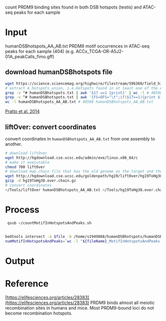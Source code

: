 count PRDM9 binding sites found in both DSB hotspots (testis) and ATAC-seq peaks for each sample
# Input
humanDSBhotspots_AA_AB.txt
PRDM9 motif occurrences in ATAC-seq peaks for each sample (404)
(e.g. ACCx_TCGA-OR-A5J2-01A_peakCalls_fimo.gff)
## download humanDSBhotspots file
```bash
wget https://science.sciencemag.org/highwire/filestream/596360/field_highwire_adjunct_files/0/1256442_DatafileS1.txt
# extract A_hotspots_union, i.e.Hotspots found in at least one of the AA1, AA2, AB1 and AB2 individuals
grep -v ^# humanDSBhotspots.txt | awk '$17 ==1 {print}' | wc -l # 40598
grep -v ^# humanDSBhotspots.txt | awk '{FS=OFS="\t";if($17==1){print $1,$2,$3};}' > humanDSBhotspots_AA_AB.txt
wc -l humanDSBhotspots_AA_AB.txt # 40598 humanDSBhotspots_AA_AB.txt
```
[Pratto et al. 2014](https://science.sciencemag.org/content/suppl/2014/11/12/346.6211.1256442.DC1?_ga=2.236340424.892408700.1591381155-1358157743.1587248675)
## liftOver: convert coordinates
convert coordinates in `humanDSBhotspots_AA_AB.txt` from one assembly to another.
```bash
# download liftOver
wget http://hgdownload.cse.ucsc.edu/admin/exe/linux.x86_64/c
# make it executable
chmod 700 liftOver
# download map.chain file that has the old genome as the target and the new genome as the query. This file is required as input to the liftOver utility.
wget http://hgdownload.cse.ucsc.edu/goldenpath/hg19/liftOver/hg19ToHg38.over.chain.gz
gzip -d hg19ToHg38.over.chain.gz
# convert coordinates
~/Tools/liftOver humanDSBhotspots_AA_AB.txt ~/Tools/hg19ToHg38.over.chain humanDSBhotspots_AA_AB.hg38.txt unMapped
```
# Process
```bash
 qsub ~/countMotifInHotspotsAndPeaks.sh
```
## 
```bash
bedtools intersect -a $file -b /home/s1949868/humanDSBhotspots/humanDSBhotspots_AA_AB.hg38.txt -f 1.0 -u > "${fileName}_MotifInHotspotsAndPeaks.gff"
numMotifInHotspotsAndPeaks=`wc -l "${fileName}_MotifInHotspotsAndPeaks.gff" | awk '{print $1}'`
```
# Output


# Reference
[https://elifesciences.org/articles/28383](https://elifesciences.org/articles/28383)
PRDM9 binds almost all meiotic recombination sites in humans and mice.
Most PRDM9-bound loci do not become recombination hotspots.
<!--stackedit_data:
eyJoaXN0b3J5IjpbMTk0NzU2MTc3MiwtMTMyNzU0MDAzNSwxND
c3NzI5MjY0LC0yNDIwNTMzMzUsLTk1OTk3NTk3N119
-->